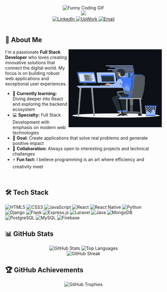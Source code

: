 <div align="center">
    <img src="https://i.gifer.com/Z6W9.gif" alt="Funny Coding GIF" height="300">
</div>

<div align="center">
    <a href="https://github.com/DenverCoder1/readme-typing-svg">
        <img src="https://readme-typing-svg.herokuapp.com?lines=Computer+Science+Student;Full+Stack+Web+Developer;Always%20learning%20new%20things&center=true&width=500&height=50&size=32">
    </a>
</div>

<div align="center">
    <a href="https://www.linkedin.com/in/john-henry-chavarria-zurita-787343289">
        <img src="https://img.shields.io/badge/LinkedIn-0077b5?style=for-the-badge&logo=linkedin&logoColor=white" alt="LinkedIn" />
    </a>
    <a href="#">
        <img src="https://img.shields.io/badge/Upwork-494949?style=for-the-badge&logo=upwork&logoColor=white" alt="UpWork" />
    </a>
    <a href="jonhh.0023@gmail.com">
        <img src="https://img.shields.io/badge/Email-D14836?style=for-the-badge&logo=gmail&logoColor=white" alt="Email" />
    </a>
</div>

<br>

## 🚀 About Me

<p>
    <img align="right" height="250" width="300" src="https://raw.githubusercontent.com/SubhadeepZilong/SubhadeepZilong/main/icons/animation_500_kxa883sd.gif" alt="Coding Animation" />
</p>

I'm a passionate **Full Stack Developer** who loves creating innovative solutions that connect the digital world. My focus is on building robust web applications and exceptional user experiences.

- 🌱 **Currently learning:** Diving deeper into React and exploring the backend ecosystem
- 💻 **Specialty:** Full Stack Development with emphasis on modern web technologies
- 🎯 **Goal:** Create applications that solve real problems and generate positive impact
- 🤝 **Collaboration:** Always open to interesting projects and technical challenges
- ⚡ **Fun fact:** I believe programming is an art where efficiency and creativity meet

<br clear="right"/>

## 🛠️ Tech Stack

![HTML5](https://img.shields.io/badge/html5-%23E34F26.svg?style=for-the-badge&logo=html5&logoColor=white)
![CSS3](https://img.shields.io/badge/css3-%231572B6.svg?style=for-the-badge&logo=css3&logoColor=white)
![JavaScript](https://img.shields.io/badge/javascript-%23323330.svg?style=for-the-badge&logo=javascript&logoColor=%23F7DF1E)
![React](https://img.shields.io/badge/react-%2320232a.svg?style=for-the-badge&logo=react&logoColor=%2361DAFB)
![React Native](https://img.shields.io/badge/react--native-%2320232a.svg?style=for-the-badge&logo=react&logoColor=%2361DAFB)
![Python](https://img.shields.io/badge/python-%2314354C.svg?style=for-the-badge&logo=python&logoColor=white)
![Django](https://img.shields.io/badge/django-%23092E20.svg?style=for-the-badge&logo=django&logoColor=white)
![Flask](https://img.shields.io/badge/flask-%23000.svg?style=for-the-badge&logo=flask&logoColor=white)
![Express.js](https://img.shields.io/badge/express.js-%23404d59.svg?style=for-the-badge&logo=express&logoColor=white)
![Laravel](https://img.shields.io/badge/laravel-%23FF2D20.svg?style=for-the-badge&logo=laravel&logoColor=white)
![Java](https://img.shields.io/badge/Java-%23ED8B00.svg?style=for-the-badge&logo=java&logoColor=white)
![MongoDB](https://img.shields.io/badge/MongoDB-%234ea94b.svg?style=for-the-badge&logo=mongodb&logoColor=white)
![PostgreSQL](https://img.shields.io/badge/PostgreSQL-%23336791.svg?style=for-the-badge&logo=postgresql&logoColor=white)
![MySQL](https://img.shields.io/badge/mysql-%2300f.svg?style=for-the-badge&logo=mysql&logoColor=white)
![Firebase](https://img.shields.io/badge/firebase-%23039BE5.svg?style=for-the-badge&logo=firebase&logoColor=white)

## 📊 GitHub Stats

<div align="center">
    <img height="180em" src="https://github-readme-stats-eight-theta.vercel.app/api?username=link200309&show_icons=true&theme=algolia&include_all_commits=true&count_private=true&hide_border=true" alt="GitHub Stats">
    <img height="180em" src="https://github-readme-stats-eight-theta.vercel.app/api/top-langs/?username=link200309&layout=compact&langs_count=8&theme=algolia&hide_border=true" alt="Top Languages">
</div>

<div align="center">
    <img src="https://github-readme-streak-stats.herokuapp.com/?user=link200309&theme=algolia&hide_border=true" alt="GitHub Streak"/>
</div>

## 🏆 GitHub Achievements

<div align="center">
    <img src="https://github-profile-trophy.vercel.app/?username=link200309&theme=algolia&no-frame=true&no-bg=true&margin-w=4" alt="GitHub Trophies"/>
</div>
